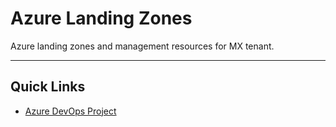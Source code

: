 # Azure Landing Zones

Azure landing zones and management resources for MX tenant.

---

## Quick Links

* [Azure DevOps Project](https://dev.azure.com/frasermolyneux/Personal-Public)
